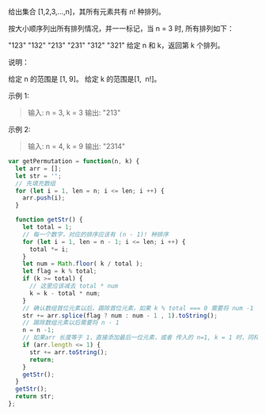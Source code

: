 给出集合 [1,2,3,…,n]，其所有元素共有 n! 种排列。

按大小顺序列出所有排列情况，并一一标记，当 n = 3 时, 所有排列如下：

"123"
"132"
"213"
"231"
"312"
"321"
给定 n 和 k，返回第 k 个排列。

说明：

给定 n 的范围是 [1, 9]。
给定 k 的范围是[1,  n!]。

示例 1:

> 输入: n = 3, k = 3
输出: "213"

示例 2:
> 输入: n = 4, k = 9
输出: "2314"

```javascript
var getPermutation = function(n, k) {
  let arr = [];
  let str = '';
  // 先填充数组
  for (let i = 1, len = n; i <= len; i ++) { 
    arr.push(i);
  }

  function getStr() {
    let total = 1;
    // 每一个数字，对应的排序应该有 (n - 1)! 种排序
    for (let i = 1, len = n - 1; i <= len; i ++) {
      total *= i;
    }
    let num = Math.floor( k / total );
    let flag = k % total;
    if (k >= total) {
      // 这里应该减去 total * num
      k = k - total * num;
    }
    // 确认数组首位元素以后，踢除首位元素，如果 k % total === 0 需要将 num -1
    str += arr.splice(flag ? num : num - 1 , 1).toString();
    // 踢除数组元素以后需要将 n - 1
    n = n -1;
    // 如果arr 长度等于 1，直接添加最后一位元素，或者 传入的 n=1, k = 1 时，同样需要结束循环
    if (arr.length <= 1) {
      str += arr.toString();
      return;
    }
    getStr();
  }
  getStr();
  return str;
};
```